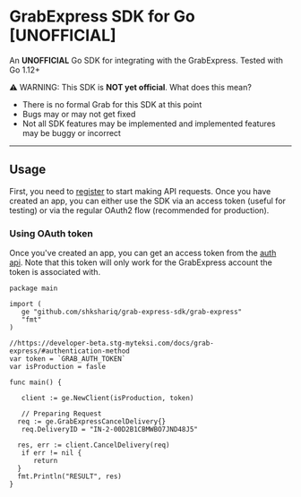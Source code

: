 # GrabExpress SDK for Go [UNOFFICIAL]

An **UNOFFICIAL** Go SDK for integrating with the GrabExpress. 
Tested with Go 1.12+

⚠️ WARNING: This SDK is **NOT yet official**. What does this mean?
-   There is no formal Grab for this SDK at this point
-   Bugs may or may not get fixed
-   Not all SDK features may be implemented and implemented features may be buggy or incorrect
---

## Usage
First, you need to  [register](https://developer-beta.stg-myteksi.com/products/express-api)  to start making API requests. Once you have created an app, you can either use the SDK via an access token (useful for testing) or via the regular OAuth2 flow (recommended for production).

### Using OAuth token
Once you've created an app, you can get an access token from the [auth api](https://developer-beta.stg-myteksi.com/docs/grab-express/#authentication-method). Note that this token will only work for the GrabExpress account the token is associated with.

```golang
package main  
  
import (  
   ge "github.com/shkshariq/grab-express-sdk/grab-express"  
   "fmt"
)  
  
//https://developer-beta.stg-myteksi.com/docs/grab-express/#authentication-method  
var token = `GRAB_AUTH_TOKEN`
var isProduction = fasle

func main() {  
  
   client := ge.NewClient(isProduction, token)  
  
   // Preparing Request  
  req := ge.GrabExpressCancelDelivery{}  
   req.DeliveryID = "IN-2-00D2B1CBMWBO7JND48J5"  
  
  res, err := client.CancelDelivery(req)  
   if err != nil {  
      return  
  }  
  fmt.Println("RESULT", res)
}
```

